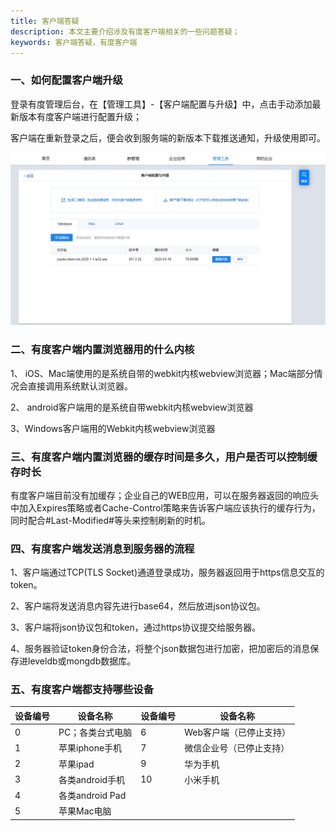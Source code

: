 ```yaml
---
title: 客户端答疑
description: 本文主要介绍涉及有度客户端相关的一些问题答疑；
keywords: 客户端答疑，有度客户端
---
```


### 一、如何配置客户端升级

  登录有度管理后台，在【管理工具】-【客户端配置与升级】中，点击手动添加最新版本有度客户端进行配置升级；

客户端在重新登录之后，便会收到服务端的新版本下载推送通知，升级使用即可。

![1584516704326](res/h01_00006/1584516704326.png)



### 二、有度客户端内置浏览器用的什么内核

1、 iOS、Mac端使用的是系统自带的webkit内核webview浏览器；Mac端部分情况会直接调用系统默认浏览器。

2、 android客户端用的是系统自带webkit内核webview浏览器

3、Windows客户端用的Webkit内核webview浏览器



### 三、有度客户端内置浏览器的缓存时间是多久，用户是否可以控制缓存时长

  有度客户端目前没有加缓存；企业自己的WEB应用，可以在服务器返回的响应头中加入Expires策略或者Cache-Control策略来告诉客户端应该执行的缓存行为，同时配合#Last-Modified#等头来控制刷新的时机。



### 四、有度客户端发送消息到服务器的流程

1、客户端通过TCP(TLS Socket)通道登录成功，服务器返回用于https信息交互的token。

2、客户端将发送消息内容先进行base64，然后放进json协议包。

3、客户端将json协议包和token，通过https协议提交给服务器。

4、服务器验证token身份合法，将整个json数据包进行加密，把加密后的消息保存进leveldb或mongdb数据库。



### 五、有度客户端都支持哪些设备

| 设备编号 | 设备名称         | 设备编号 | 设备名称                 |
| -------- | ---------------- | -------- | ------------------------ |
| 0        | PC；各类台式电脑 | 6        | Web客户端（已停止支持）  |
| 1        | 苹果iphone手机   | 7        | 微信企业号（已停止支持） |
| 2        | 苹果ipad         | 9        | 华为手机                 |
| 3        | 各类android手机  | 10       | 小米手机                 |
| 4        | 各类android Pad  |          |                          |
| 5        | 苹果Mac电脑      |          |                          |